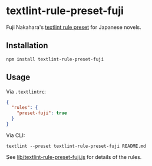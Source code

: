 # textlint-rule-preset-fuji

Fuji Nakahara's [textlint rule preset](https://github.com/textlint/textlint/blob/master/docs/rule-preset.md) for Japanese novels.

## Installation

    npm install textlint-rule-preset-fuji

## Usage

Via `.textlintrc`:

```json
{
  "rules": {
    "preset-fuji": true
  }
}
```

Via CLI:

    textlint --preset textlint-rule-preset-fuji README.md

See [lib/textlint-rule-preset-fuji.js](./lib/textlint-rule-preset-fuji.js) for details of the rules.

